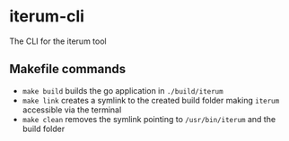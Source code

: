 # iterum-cli
The CLI for the iterum tool


## Makefile commands
* `make build` builds the go application in `./build/iterum`
* `make link` creates a symlink to the created build folder making `iterum` accessible via the terminal
* `make clean` removes the symlink pointing to `/usr/bin/iterum` and the build folder